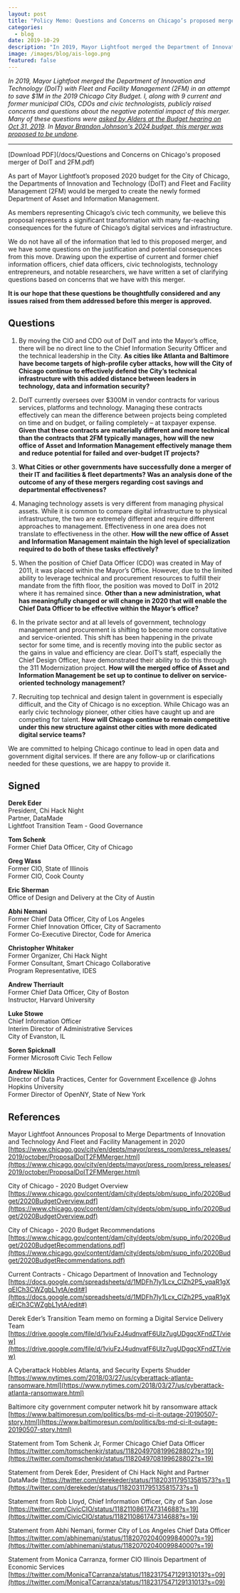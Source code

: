 ```yaml
---
layout: post
title: "Policy Memo: Questions and Concerns on Chicago’s proposed merger of the Departments of Innovation and Technology (DoIT) and Fleet and Facility Management (2FM)"
categories: 
  - blog
date: 2019-10-29
description: "In 2019, Mayor Lightfoot merged the Department of Innovation and Technology (DoIT) with Fleet and Facility Management (2FM) in an attempt to save $1M in the 2019 Chicago City Budget. I, along with 9 current and former municipal CIOs, CDOs and civic technologists, raised concerns and questions about the negative potential impact of this merger. In Mayor Brandon Johnson's 2024 budget, this merger was proposed to be undone."
image: /images/blog/ais-logo.png
featured: false
---
```


_In 2019, Mayor Lightfoot merged the Department of Innovation and Technology (DoIT) with Fleet and Facility Management (2FM) in an attempt to save $1M in the 2019 Chicago City Budget. I, along with 9 current and former municipal CIOs, CDOs and civic technologists, publicly raised concerns and questions about the negative potential impact of this merger. Many of these questions were [asked by Alders at the Budget hearing on Oct 31, 2019](https://chicago.councilmatic.org/event/committee-on-budget-and-government-3875280e05c2/). In [Mayor Brandon Johnson's 2024 budget, this merger was proposed to be undone](https://news.wttw.com/2023/10/11/mayor-brandon-johnson-proposes-166b-spending-plan-closes-budget-gap-expands-mental-health)._

---

<i class='fa fa-file-pdf'></i> [Download PDF](/docs/Questions and Concerns on Chicago's proposed merger of DoIT and 2FM.pdf)

As part of Mayor Lightfoot’s proposed 2020 budget for the City of Chicago, the Departments of Innovation and Technology (DoIT) and Fleet and Facility Management (2FM) would be merged to create the newly formed Department of Asset and Information Management.

As members representing Chicago’s civic tech community, we believe this proposal represents a significant transformation with many far-reaching consequences for the future of Chicago’s digital services and infrastructure.

We do not have all of the information that led to this proposed merger, and we have some questions on the justification and potential consequences from this move. Drawing upon the expertise of current and former chief information officers, chief data officers, civic technologists, technology entrepreneurs, and notable researchers, we have written a set of clarifying questions based on concerns that we have with this merger. 

**It is our hope that these questions be thoughtfully considered and any issues raised from them addressed before this merger is approved.**


## Questions

1. By moving the CIO and CDO out of DoIT and into the Mayor’s office, there will be no direct line to the Chief Information Security Officer and the technical leadership in the City. **As cities like Atlanta and Baltimore have become targets of high-profile cyber attacks, how will the City of Chicago continue to effectively defend the City’s technical infrastructure with this added distance between leaders in technology, data and information security?** 

2. DoIT currently oversees over $300M in vendor contracts for various services, platforms and technology. Managing these contracts effectively can mean the difference between projects being completed on time and on budget, or failing completely – at taxpayer expense. **Given that these contracts are materially different and more technical than the contracts that 2FM typically manages, how will the new office of Asset and Information Management effectively manage them and reduce potential for failed and over-budget IT projects?** 

3. **What Cities or other governments have successfully done a merger of their IT and facilities & fleet departments? Was an analysis done of the outcome of any of these mergers regarding cost savings and departmental effectiveness?**

4. Managing technology assets is very different from managing physical assets. While it is common to compare digital infrastructure to physical infrastructure, the two are extremely different and require different approaches to management. Effectiveness in one area does not translate to effectiveness in the other. **How will the new office of Asset and Information Management maintain the high level of specialization required to do both of these tasks effectively?**

5. When the position of Chief Data Officer (CDO) was created in May of 2011, it was placed within the Mayor’s Office. However, due to the limited ability to leverage technical and procurement resources to fulfill their mandate from the fifth floor, the position was moved to DoIT in 2012 where it has remained since. **Other than a new administration, what has meaningfully changed or will change in 2020 that will enable the Chief Data Officer to be effective within the Mayor’s office?**

6. In the private sector and at all levels of government, technology management and procurement is shifting to become more consultative and service-oriented. This shift has been happening in the private sector for some time, and is recently moving into the public sector as the gains in value and efficiency are clear. DoIT’s staff, especially the Chief Design Officer, have demonstrated their ability to do this through the 311 Modernization project. **How will the merged office of Asset and Information Management be set up to continue to deliver on service-oriented technology management?**

7. Recruiting top technical and design talent in government is especially difficult, and the City of Chicago is no exception. While Chicago was an early civic technology pioneer, other cities have caught up and are competing for talent. **How will Chicago continue to remain competitive under this new structure against other cities with more dedicated digital service teams?**

We are committed to helping Chicago continue to lead in open data and government digital services. If there are any follow-up or clarifications needed for these questions, we are happy to provide it. 

## Signed

**Derek Eder**\
President, Chi Hack Night\
Partner, DataMade\
Lightfoot Transition Team - Good Governance	

**Tom Schenk**\
Former Chief Data Officer, City of Chicago

**Greg Wass**\
Former CIO, State of Illinois\
Former CIO, Cook County

**Eric Sherman**\
Office of Design and Delivery at the City of Austin

**Abhi Nemani**\
Former Chief Data Officer, City of Los Angeles\
Former Chief Innovation Officer, City of Sacramento\
Former Co-Executive Director, Code for America

**Christopher Whitaker**\
Former Organizer, Chi Hack Night\
Former Consultant, Smart Chicago Collaborative\
Program Representative, IDES

**Andrew Therriault**\
Former Chief Data Officer, City of Boston\
Instructor, Harvard University

**Luke Stowe**\
Chief Information Officer\
Interim Director of Administrative Services\
City of Evanston, IL

**Soren Spicknall**\
Former Microsoft Civic Tech Fellow

**Andrew Nicklin**\
Director of Data Practices, Center for Government Excellence @ Johns Hopkins University\
Former Director of OpenNY, State of New York


## References

Mayor Lightfoot Announces Proposal to Merge Departments of Innovation and Technology And Fleet and Facility Management in 2020
[https://www.chicago.gov/city/en/depts/mayor/press_room/press_releases/2019/october/ProposalDoIT2FMMerger.html](https://www.chicago.gov/city/en/depts/mayor/press_room/press_releases/2019/october/ProposalDoIT2FMMerger.html)

City of Chicago - 2020 Budget Overview \
[https://www.chicago.gov/content/dam/city/depts/obm/supp_info/2020Budget/2020BudgetOverview.pdf](https://www.chicago.gov/content/dam/city/depts/obm/supp_info/2020Budget/2020BudgetOverview.pdf)

City of Chicago - 2020 Budget Recommendations
[https://www.chicago.gov/content/dam/city/depts/obm/supp_info/2020Budget/2020BudgetRecommendations.pdf](https://www.chicago.gov/content/dam/city/depts/obm/supp_info/2020Budget/2020BudgetRecommendations.pdf)

Current Contracts - Chicago Department of Innovation and Technology
[https://docs.google.com/spreadsheets/d/1MDFh7Iy1Lcx_ClZh2P5_yqaR1gXqEICh3CWZgbL1ytA/edit#](https://docs.google.com/spreadsheets/d/1MDFh7Iy1Lcx_ClZh2P5_yqaR1gXqEICh3CWZgbL1ytA/edit#)

Derek Eder’s Transition Team memo on forming a Digital Service Delivery Team [https://drive.google.com/file/d/1viuFzJ4udnvafF6Ulz7ugUDgqcXFndZT/view](https://drive.google.com/file/d/1viuFzJ4udnvafF6Ulz7ugUDgqcXFndZT/view)

A Cyberattack Hobbles Atlanta, and Security Experts Shudder
[https://www.nytimes.com/2018/03/27/us/cyberattack-atlanta-ransomware.html](https://www.nytimes.com/2018/03/27/us/cyberattack-atlanta-ransomware.html)

Baltimore city government computer network hit by ransomware attack
[https://www.baltimoresun.com/politics/bs-md-ci-it-outage-20190507-story.html](https://www.baltimoresun.com/politics/bs-md-ci-it-outage-20190507-story.html) 

Statement from Tom Schenk Jr, Former Chicago Chief Data Officer [https://twitter.com/tomschenkjr/status/1182049708199628802?s=19](https://twitter.com/tomschenkjr/status/1182049708199628802?s=19) 

Statement from Derek Eder, President of Chi Hack Night and Partner DataMade [https://twitter.com/derekeder/status/1182031179513581573?s=1](https://twitter.com/derekeder/status/1182031179513581573?s=1) 

Statement from Rob Lloyd, Chief Information Officer, City of San Jose [https://twitter.com/CivicCIO/status/1182110861747314688?s=19](https://twitter.com/CivicCIO/status/1182110861747314688?s=19) 

Statement from Abhi Nemani, former City of Los Angeles Chief Data Officer [https://twitter.com/abhinemani/status/1182070204009984000?s=19](https://twitter.com/abhinemani/status/1182070204009984000?s=19)

Statement from Monica Carranza, former CIO Illinois Department of Economic Services [https://twitter.com/MonicaTCarranza/status/1182317547129131013?s=09](https://twitter.com/MonicaTCarranza/status/1182317547129131013?s=09)


